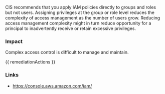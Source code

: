 

CIS recommends that you apply IAM policies directly to groups and roles but not users. Assigning privileges at the group or role level reduces the complexity of access management as the number of users grow. Reducing access management complexity might in turn reduce opportunity for a principal to inadvertently receive or retain excessive privileges.
			

### Impact
Complex access control is difficult to manage and maintain.

<!-- DO NOT CHANGE -->
{{ remediationActions }}

### Links
- https://console.aws.amazon.com/iam/


